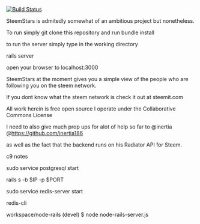 [![Build Status](https://travis-ci.org/Tadasu85/STEEMSTARS.svg?branch=master)](https://travis-ci.org/Tadasu85/STEEMSTARS)

SteemStars is admitedly somewhat of an ambitious project but nonetheless.

To run simply git clone this repository and run bundle install

to run the server simply type in the working directory 

rails server

open your browser to localhost:3000

SteemStars at the moment gives you a simple view of the people who are following you on the steem network.

If you dont know what the steem network is check it out at steemit.com


All work herein is free open source I operate under the Collaborative Commons License

I need to also give much prop ups for alot of help so far to @inertia @https://github.com/inertia186

as well as the fact that the backend runs on his Radiator API for Steem.

c9 notes

sudo service postgresql start

rails s -b $IP -p $PORT

sudo service redis-server start

redis-cli

workspace/node-rails (devel) $ node node-rails-server.js
